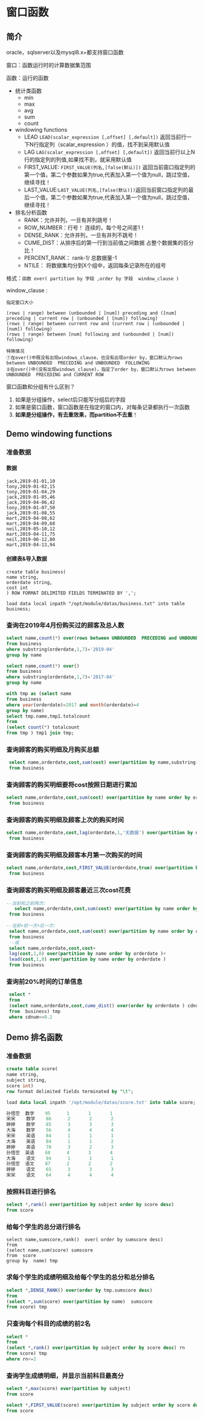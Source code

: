 # 窗口函数

## 简介

oracle，sqlserver以及mysql8.x+都支持窗口函数

窗口：函数运行时的计算数据集范围

函数：运行的函数

- 统计类函数
  - min
  - max
  - avg
  - sum
  - count
- windowing functions
  - LEAD `LEAD(scalar_expression [,offset] [,default])`  返回当前行一下N行指定列（scalar_expression ）的值，找不到采用默认值
  - LAG `LAG(scalar_expression [,offset] [,default])` 返回当前行以上N行的指定列的列值,如果找不到，就采用默认值
  - FIRST_VALUE: `FIRST_VALUE(列名,[false(默认)])` 返回当前窗口指定列的第一个值，第二个参数如果为true,代表加入第一个值为null，跳过空值，继续寻找！
  - LAST_VALUE:`LAST_VALUE(列名,[false(默认)])`返回当前窗口指定列的最后一个值，第二个参数如果为true,代表加入第一个值为null，跳过空值，继续寻找！
- 排名分析函数
  - RANK：允许并列，一旦有并列跳号！ 
  - ROW_NUMBER：行号！ 连续的，每个号之间差1！
  - DENSE_RANK：允许并列，一旦有并列不跳号！
  - CUME_DIST：从排序后的第一行到当前值之间数据 占整个数据集的百分比！
  - PERCENT_RANK： rank-1/ 总数据量-1   
  - NTILE： 将数据集均分到X个组中，返回每条记录所在的组号

格式：`函数 over( partition by 字段 ,order by 字段  window_clause )`

window_clause :

```
指定窗口大小

(rows | range) between (unbounded | [num]) preceding and ([num] preceding | current row | (unbounded | [num]) following)
(rows | range) between current row and (current row | (unbounded | [num]) following)
(rows | range) between [num] following and (unbounded | [num]) following)

特殊情况
①在over()中既没有出现windows_clause，也没有出现order by，窗口默认为rows between UNBOUNDED  PRECEDING and UNBOUNDED  FOLLOWING
②在over()中(没有出现windows_clause)，指定了order by，窗口默认为rows between UNBOUNDED  PRECEDING and CURRENT ROW

```

窗口函数和分组有什么区别？

1. 如果是分组操作，select后只能写分组后的字段
2. 如果是窗口函数，窗口函数是在指定的窗口内，对每条记录都执行一次函数
3. **如果是分组操作，有去重效果，而partition不去重**！



## Demo windowing functions

### 准备数据

#### 数据

```
jack,2019-01-01,10
tony,2019-01-02,15
tony,2019-01-04,29
jack,2019-01-05,46
jack,2019-04-06,42
tony,2019-01-07,50
jack,2019-01-08,55
mart,2019-04-08,62
mart,2019-04-09,68
neil,2019-05-10,12
mart,2019-04-11,75
neil,2019-06-12,80
mart,2019-04-13,94
```

#### 创建表&导入数据

```
create table business(
name string, 
orderdate string,
cost int
) ROW FORMAT DELIMITED FIELDS TERMINATED BY ',';

load data local inpath "/opt/module/datas/business.txt" into table business;

```

### 查询在2019年4月份购买过的顾客及总人数

```sql
select name,count(*) over(rows between UNBOUNDED  PRECEDING and UNBOUNDED  FOLLOWING)
from business
where substring(orderdate,1,7)='2019-04'
group by name

select name,count(*) over()
from business
where substring(orderdate,1,7)='2017-04'
group by name

with tmp as (select name
from business
where year(orderdate)=2017 and month(orderdate)=4
group by name)
select tmp.name,tmp1.totalcount
from
(select count(*) totalcount
from tmp ) tmp1 join tmp;
```

### 查询顾客的购买明细及月购买总额

```sql
 select name,orderdate,cost,sum(cost) over(partition by name,substring(orderdate,1,7) ) 
 from business
```

### 查询顾客的购买明细要将cost按照日期进行累加

```sql
select name,orderdate,cost,sum(cost) over(partition by name order by orderdate ) 
 from business
```

### 查询顾客的购买明细及顾客上次的购买时间

```sql
select name,orderdate,cost,lag(orderdate,1,'无数据') over(partition by name order by orderdate ) 
 from business
```

### 查询顾客的购买明细及顾客本月第一次购买的时间

```sql
select name,orderdate,cost,FIRST_VALUE(orderdate,true) over(partition by name,substring(orderdate,1,7) order by orderdate ) 
 from business
```

### 查询顾客的购买明细及顾客最近三次cost花费

```sql
--当前和之前两次:
   select name,orderdate,cost,sum(cost) over(partition by name order by orderdate rows between 2 PRECEDING and CURRENT  row) 
 from business 
 
--当前+前一次+后一次: 
 select name,orderdate,cost,sum(cost) over(partition by name order by orderdate rows between 1 PRECEDING and 1  FOLLOWING) 
 from business
 --或
 select name,orderdate,cost,cost+
 lag(cost,1,0) over(partition by name order by orderdate )+
 lead(cost,1,0) over(partition by name order by orderdate )
 from business
```

###  查询前20%时间的订单信息

```sql
 select *
 from
 (select name,orderdate,cost,cume_dist() over(order by orderdate ) cdnum
 from  business) tmp
 where cdnum<=0.2
```

## Demo 排名函数

### 准备数据

```sql
create table score(
name string,
subject string, 
score int) 
row format delimited fields terminated by "\t";

load data local inpath '/opt/module/datas/score.txt' into table score;

孙悟空  数学    95      1       1       1
宋宋    数学    86      2       2       2
婷婷    数学    85      3       3       3
大海    数学    56      4       4       4
宋宋    英语    84      1       1       1
大海    英语    84      1       1       2
婷婷    英语    78      3       2       3
孙悟空  英语    68      4       3       4
大海    语文    94      1       1       1
孙悟空  语文    87      2       2       2
婷婷    语文    65      3       3       3
宋宋    语文    64      4       4       4

```

### 按照科目进行排名

```sql
select *,rank() over(partition by subject order by score desc)
from score
```

### 给每个学生的总分进行排名

```
select name,sumscore,rank()  over( order by sumscore desc)
from
(select name,sum(score) sumscore
from  score
group by  name) tmp
```

### 求每个学生的成绩明细及给每个学生的总分和总分排名

```sql
select *,DENSE_RANK() over(order by tmp.sumscore desc)
from
(select *,sum(score) over(partition by name)  sumscore
from score) tmp
```

###  只查询每个科目的成绩的前2名

```sql
select *
from
(select *,rank() over(partition by subject order by score desc) rn
from score) tmp
where rn<=2
```

### 查询学生成绩明细，并显示当前科目最高分

```sql
select *,max(score) over(partition by subject)
from score

select *,FIRST_VALUE(score) over(partition by subject order by score desc)
from score
```

